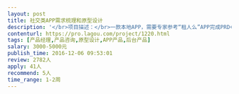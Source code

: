 ```yaml
---                
layout: post       
title: 社交类APP需求梳理和原型设计           
description: '</br>项目描述：</br>一款本地APP，需要专家参考“租人么”APP完成PRD+原型</br></br>项目需求：</br>在“租人么”的基础上，需要优化ui设计和颜色搭配，所以需要产品经理帮我梳理“租人么”的流程和结构，参考并设计原型。</br></br>项目交付物：</br>产品原型+PRD</br></br>人员要求：</br>有相关产品设计经验，沟通需求后能快速交付</br>'     
contenturl: https://pro.lagou.com/project/1220.html      
tags: [产品经理,产品咨询,原型设计,APP产品,后台产品]            
salary: 3000-5000元          
publish_time: 2016-12-06 09:53:01         
review: 2782人                   
apply: 41人                   
recommend: 5人                   
time_range: 1-2周              
---                 
```

